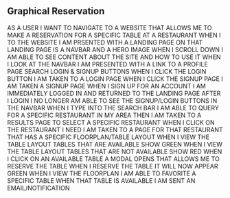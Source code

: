 ## Graphical Reservation ## 

AS A USER I WANT TO NAVIGATE TO A WEBSITE THAT ALLOWS ME TO MAKE A RESERVATION FOR A SPECIFIC TABLE AT A RESTAURANT 
WHEN I TO THE WEBSITE I AM PRSENTED WITH A LANDING PAGE
ON THAT LANDING PAGE IS A NAVBAR AND A HERO IMAGE 
WHEN I SCROLL DOWN I AM ABLE TO SEE CONTENT ABOUT THE SITE AND HOW TO USE IT
WHEN I LOOK AT THE NAVBAR I AM PRESENTED WITH A LINK TO A PROFILE PAGE SEARCH LOGIN & SIGNUP BUTTONS
WHEN I CLICK THE LOGIN BUTTON I AM TAKEN TO A LOGIN PAGE
WHEN I CLICK THE SIGNUP PAGE I AM TAKEN A SIGNUP PAGE
WHEN I SIGN UP FOR AN ACCOUNT I AM IMMEDIATELY LOGGED IN AND RETURNED TO THE LANDING PAGE
AFTER I LOGIN I NO LONGER AM ABLE TO SEE THE SIGNUP/LOGIN BUTTONS IN THE NAVBAR
WHEN I TYPE INTO THE SEARCH BAR I AM ABLE TO QUERY FOR A SPECIFIC RESTAURANT IN MY AREA
    THEN I AM TAKEN TO A RESULTS PAGE TO SELECT A SPECIFIC RESTAURANT
WHEN I CLICK ON THE RESTAURANT I NEED I AM TAKEN TO A PAGE FOR THAT RESTAURANT THAT HAS A SPECIFIC FLOORPLAN/TABLE LAYOUT
WHEN I VIEW THE TABLE LAYOUT TABLES THAT ARE AVAILABLE SHOW GREEN 
WHEN I VIEW THE TABLE LAYOUT TABLES THAT ARE NOT AVAILABLE SHOW RED
WHEN I CLICK ON AN AVAILABLE TABLE A MODAL OPENS THAT ALLOWS ME TO RESERVE THE TABLE
    WHEN I RESERVE THE TABLE IT WILL NOW APPEAR GREEN
WHEN I VIEW THE FLOORPLAN I AM ABLE TO FAVORITE A SPECIFIC TABLE
WHEN THAT TABLE IS AVAILABLE I AM SENT AN EMAIL/NOTIFICATION
